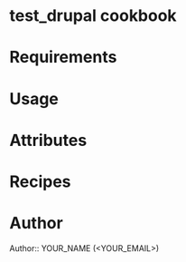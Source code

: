 # test_drupal cookbook

# Requirements

# Usage

# Attributes

# Recipes

# Author

Author:: YOUR_NAME (<YOUR_EMAIL>)
